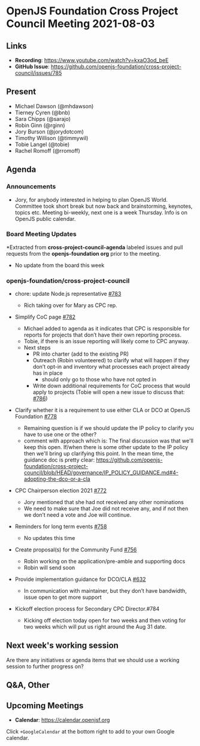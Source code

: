 # OpenJS Foundation Cross Project Council Meeting 2021-08-03

## Links

* **Recording**: https://www.youtube.com/watch?v=kxaO3od_beE
* **GitHub Issue**: https://github.com/openjs-foundation/cross-project-council/issues/785

## Present

* Michael Dawson (@mhdawson)
* Tierney Cyren (@bnb)
* Sara Chipps (@sarajo) 
* Robin Ginn (@rginn)
* Jory Burson (@jorydotcom)
* Timothy Willison (@timmywil)
* Tobie Langel (@tobie)
* Rachel Romoff (@rromoff)

## Agenda

### Announcements

* Jory, for anybody interested in helping to plan OpenJS World. Committee took short break
  but now back and brainstorming, keynotes, topics etc. Meeting bi-weekly, next one is a week
  Thursday. Info is on OpenJS public calendar.

### Board Meeting Updates

*Extracted from **cross-project-council-agenda** labeled issues and pull requests from the **openjs-foundation org** prior to the meeting.
  * No update from the board this week

### openjs-foundation/cross-project-council

* chore: update Node.js representative [#783](https://github.com/openjs-foundation/cross-project-council/pull/783)
  * Rich taking over for Mary as CPC rep.

* Simplify CoC page [#782](https://github.com/openjs-foundation/cross-project-council/pull/782)
  * Michael added to agenda as it indicates that CPC is responsible for reports for projects that
    don’t have their own reporting process.
  * Tobie, if there is an issue reporting will likely come to CPC anyway. 
  * Next steps
    * PR into charter (add to the existing PR)
    * Outreach (Robin volunteered) to clarify what will happen if they don’t opt-in and inventory
      what processes each project already has in place
      * should only go to those who have not opted in
    * Write down additional requirements for CoC process that would apply to projects (Tobie will
      open a new issue to discuss that: [#786](https://github.com/openjs-foundation/cross-project-council/issues/786))
   
* Clarify whether it is a requirement to use either CLA or DCO at OpenJS Foundation [#778](https://github.com/openjs-foundation/cross-project-council/issues/778)
  * Remaining question is if we should update the IP policy to clarify you have to
    use one or the other?
  * comment with approach which is: The final discussion was that we'll keep this open. If/when there is some other update to the IP policy then we'll bring up clarifying this point. In the mean time, the guidance doc is pretty clear: https://github.com/openjs-foundation/cross-project-council/blob/HEAD/governance/IP_POLICY_GUIDANCE.md#4-adopting-the-dco-or-a-cla

* CPC Chairperson election 2021 [#772](https://github.com/openjs-foundation/cross-project-council/issues/772)
  * Jory mentioned that she had not received any other nominations
  * We need to make sure that Joe did not receive any, and if not then we don’t need a vote and
     Joe will continue.

* Reminders for long term events [#758](https://github.com/openjs-foundation/cross-project-council/issues/758)
  * No updates this time

* Create proposal(s) for the Community Fund [#756](https://github.com/openjs-foundation/cross-project-council/issues/756)
  * Robin working on the application/pre-amble and supporting docs
  * Robin will send soon

* Provide implementation guidance for DCO/CLA [#632](https://github.com/openjs-foundation/cross-project-council/issues/632)
  * In communication with maintainer, but they don’t have bandwidth, issue open to get more support

* Kickoff election process for Secondary CPC Director.#784
  *  Kicking off election today open for two weeks and then voting for two weeks
     which will put us right around the Aug 31 date.

## Next week's working session

Are there any initiatives or agenda items that we should use a working session to further progress on?

## Q&A, Other

## Upcoming Meetings

* **Calendar**: <https://calendar.openjsf.org>

Click `+GoogleCalendar` at the bottom right to add to your own Google calendar.
